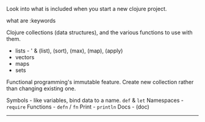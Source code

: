 Look into what is included when you start a new clojure project.

what are :keywords

Clojure collections (data structures), and the various functions to use with them.
- lists - ' & (list), (sort), (max), (map), (apply)
- vectors
- maps
- sets


Functional programming's immutable feature.  Create new collection rather than changing existing one.

Symbols - like variables, bind data to a name. `def` & `let`
Namespaces - `require`
Functions - `defn` / `fn`
Print - `println`
Docs - (doc)

------------------

